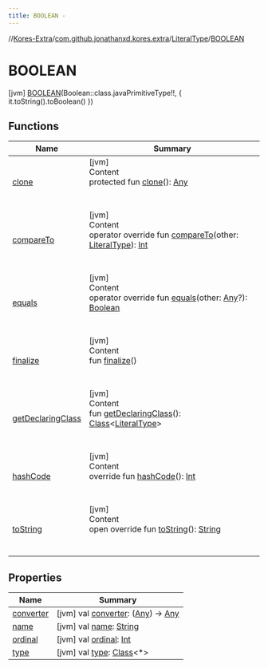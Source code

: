 ```yaml
---
title: BOOLEAN -
---
```

//[Kores-Extra](../../../../index.md)/[com.github.jonathanxd.kores.extra](../../index.md)/[LiteralType](../index.md)/[BOOLEAN](index.md)



# BOOLEAN  
 [jvm] [BOOLEAN](index.md)(Boolean::class.javaPrimitiveType!!, { it.toString().toBoolean() })  
   


## Functions  
  
|  Name |  Summary | 
|---|---|
| <a name="kotlin/Enum/clone/#/PointingToDeclaration/"></a>[clone](../-t-y-p-e/index.md#%5Bkotlin%2FEnum%2Fclone%2F%23%2FPointingToDeclaration%2F%5D%2FFunctions%2F-819739492)| <a name="kotlin/Enum/clone/#/PointingToDeclaration/"></a>[jvm]  <br>Content  <br>protected fun [clone](../-t-y-p-e/index.md#%5Bkotlin%2FEnum%2Fclone%2F%23%2FPointingToDeclaration%2F%5D%2FFunctions%2F-819739492)(): [Any](https://kotlinlang.org/api/latest/jvm/stdlib/kotlin/-any/index.html)  <br><br><br>|
| <a name="kotlin/Enum/compareTo/#com.github.jonathanxd.kores.extra.LiteralType/PointingToDeclaration/"></a>[compareTo](../-t-y-p-e/index.md#%5Bkotlin%2FEnum%2FcompareTo%2F%23com.github.jonathanxd.kores.extra.LiteralType%2FPointingToDeclaration%2F%5D%2FFunctions%2F-819739492)| <a name="kotlin/Enum/compareTo/#com.github.jonathanxd.kores.extra.LiteralType/PointingToDeclaration/"></a>[jvm]  <br>Content  <br>operator override fun [compareTo](../-t-y-p-e/index.md#%5Bkotlin%2FEnum%2FcompareTo%2F%23com.github.jonathanxd.kores.extra.LiteralType%2FPointingToDeclaration%2F%5D%2FFunctions%2F-819739492)(other: [LiteralType](../index.md)): [Int](https://kotlinlang.org/api/latest/jvm/stdlib/kotlin/-int/index.html)  <br><br><br>|
| <a name="kotlin/Enum/equals/#kotlin.Any?/PointingToDeclaration/"></a>[equals](../-t-y-p-e/index.md#%5Bkotlin%2FEnum%2Fequals%2F%23kotlin.Any%3F%2FPointingToDeclaration%2F%5D%2FFunctions%2F-819739492)| <a name="kotlin/Enum/equals/#kotlin.Any?/PointingToDeclaration/"></a>[jvm]  <br>Content  <br>operator override fun [equals](../-t-y-p-e/index.md#%5Bkotlin%2FEnum%2Fequals%2F%23kotlin.Any%3F%2FPointingToDeclaration%2F%5D%2FFunctions%2F-819739492)(other: [Any](https://kotlinlang.org/api/latest/jvm/stdlib/kotlin/-any/index.html)?): [Boolean](https://kotlinlang.org/api/latest/jvm/stdlib/kotlin/-boolean/index.html)  <br><br><br>|
| <a name="kotlin/Enum/finalize/#/PointingToDeclaration/"></a>[finalize](../-t-y-p-e/index.md#%5Bkotlin%2FEnum%2Ffinalize%2F%23%2FPointingToDeclaration%2F%5D%2FFunctions%2F-819739492)| <a name="kotlin/Enum/finalize/#/PointingToDeclaration/"></a>[jvm]  <br>Content  <br>fun [finalize](../-t-y-p-e/index.md#%5Bkotlin%2FEnum%2Ffinalize%2F%23%2FPointingToDeclaration%2F%5D%2FFunctions%2F-819739492)()  <br><br><br>|
| <a name="kotlin/Enum/getDeclaringClass/#/PointingToDeclaration/"></a>[getDeclaringClass](../-t-y-p-e/index.md#%5Bkotlin%2FEnum%2FgetDeclaringClass%2F%23%2FPointingToDeclaration%2F%5D%2FFunctions%2F-819739492)| <a name="kotlin/Enum/getDeclaringClass/#/PointingToDeclaration/"></a>[jvm]  <br>Content  <br>fun [getDeclaringClass](../-t-y-p-e/index.md#%5Bkotlin%2FEnum%2FgetDeclaringClass%2F%23%2FPointingToDeclaration%2F%5D%2FFunctions%2F-819739492)(): [Class](https://docs.oracle.com/javase/8/docs/api/java/lang/Class.html)<[LiteralType](../index.md)>  <br><br><br>|
| <a name="kotlin/Enum/hashCode/#/PointingToDeclaration/"></a>[hashCode](../-t-y-p-e/index.md#%5Bkotlin%2FEnum%2FhashCode%2F%23%2FPointingToDeclaration%2F%5D%2FFunctions%2F-819739492)| <a name="kotlin/Enum/hashCode/#/PointingToDeclaration/"></a>[jvm]  <br>Content  <br>override fun [hashCode](../-t-y-p-e/index.md#%5Bkotlin%2FEnum%2FhashCode%2F%23%2FPointingToDeclaration%2F%5D%2FFunctions%2F-819739492)(): [Int](https://kotlinlang.org/api/latest/jvm/stdlib/kotlin/-int/index.html)  <br><br><br>|
| <a name="kotlin/Enum/toString/#/PointingToDeclaration/"></a>[toString](../-t-y-p-e/index.md#%5Bkotlin%2FEnum%2FtoString%2F%23%2FPointingToDeclaration%2F%5D%2FFunctions%2F-819739492)| <a name="kotlin/Enum/toString/#/PointingToDeclaration/"></a>[jvm]  <br>Content  <br>open override fun [toString](../-t-y-p-e/index.md#%5Bkotlin%2FEnum%2FtoString%2F%23%2FPointingToDeclaration%2F%5D%2FFunctions%2F-819739492)(): [String](https://kotlinlang.org/api/latest/jvm/stdlib/kotlin/-string/index.html)  <br><br><br>|


## Properties  
  
|  Name |  Summary | 
|---|---|
| <a name="com.github.jonathanxd.kores.extra/LiteralType.BOOLEAN/converter/#/PointingToDeclaration/"></a>[converter](converter.md)| <a name="com.github.jonathanxd.kores.extra/LiteralType.BOOLEAN/converter/#/PointingToDeclaration/"></a> [jvm] val [converter](converter.md): ([Any](https://kotlinlang.org/api/latest/jvm/stdlib/kotlin/-any/index.html)) -> [Any](https://kotlinlang.org/api/latest/jvm/stdlib/kotlin/-any/index.html)   <br>|
| <a name="com.github.jonathanxd.kores.extra/LiteralType.BOOLEAN/name/#/PointingToDeclaration/"></a>[name](name.md)| <a name="com.github.jonathanxd.kores.extra/LiteralType.BOOLEAN/name/#/PointingToDeclaration/"></a> [jvm] val [name](name.md): [String](https://kotlinlang.org/api/latest/jvm/stdlib/kotlin/-string/index.html)   <br>|
| <a name="com.github.jonathanxd.kores.extra/LiteralType.BOOLEAN/ordinal/#/PointingToDeclaration/"></a>[ordinal](ordinal.md)| <a name="com.github.jonathanxd.kores.extra/LiteralType.BOOLEAN/ordinal/#/PointingToDeclaration/"></a> [jvm] val [ordinal](ordinal.md): [Int](https://kotlinlang.org/api/latest/jvm/stdlib/kotlin/-int/index.html)   <br>|
| <a name="com.github.jonathanxd.kores.extra/LiteralType.BOOLEAN/type/#/PointingToDeclaration/"></a>[type](type.md)| <a name="com.github.jonathanxd.kores.extra/LiteralType.BOOLEAN/type/#/PointingToDeclaration/"></a> [jvm] val [type](type.md): [Class](https://docs.oracle.com/javase/8/docs/api/java/lang/Class.html)<*>   <br>|

